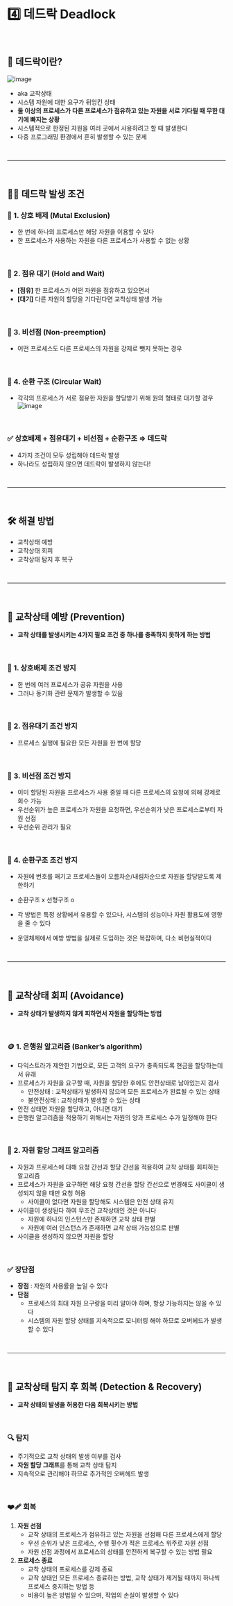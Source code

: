 # 4️⃣ 데드락 Deadlock
<br>

## 🔁 데드락이란?

![image](https://github.com/user-attachments/assets/60e0c694-3f44-4187-ab1f-d165b2734bf4)

- aka 교착상태
- 시스템 자원에 대한 요구가 뒤엉킨 상태
- **둘 이상의 프로세스가 다른 프로세스가 점유하고 있는 자원을 서로 기다릴 때 무한 대기에 빠지는 상황**
- 시스템적으로 한정된 자원을 여러 곳에서 사용하려고 할 때 발생한다
- 다중 프로그래밍 환경에서 흔히 발생할 수 있는 문제
<br>

---
<br>

## 🤷🏻 데드락 발생 조건

### 🔸 1. 상호 배제 (Mutal Exclusion)

- 한 번에 하나의 프로세스만 해당 자원을 이용할 수 있다
- 한 프로세스가 사용하는 자원을 다른 프로세스가 사용할 수 없는 상황
<br>

### 🔸 2. 점유 대기 (Hold and Wait)

- **[점유]** 한 프로세스가 어떤 자원을 점유하고 있으면서
- **[대기]** 다른 자원의 할당을 기다린다면 교착상태 발생 가능
<br>

### 🔸 3. 비선점 (Non-preemption)

- 어떤 프로세스도 다른 프로세스의 자원을 강제로 뺏지 못하는 경우
<br>

### 🔸 4. 순환 구조 (Circular Wait)

- 각각의 프로세스가 서로 점유한 자원을 할당받기 위해 원의 형태로 대기할 경우
![image](https://github.com/user-attachments/assets/b4480f46-4521-4662-89d9-7f3ce257ff39)
<br>

### **✅ 상호배제 + 점유대기 + 비선점 + 순환구조 ⇒ 데드락**

- 4가지 조건이 모두 성립해야 데드락 발생
- 하나라도 성립하지 않으면 데드락이 발생하지 않는다!
<br>

---
<br>

## 🛠️ 해결 방법

- 교착상태 예방
- 교착상태 회피
- 교착상태 탐지 후 복구
<br>

---
<br>

## 💉 교착상태 예방 (Prevention)

- **교착 상태를 발생시키는 4가지 필요 조건 중 하나를 충족하지 못하게 하는 방법**
<br>

### 🔹 **1. 상호배제 조건 방지**

- 한 번에 여러 프로세스가 공유 자원을 사용
- 그러나 동기화 관련 문제가 발생할 수 있음
<br>

### 🔹 **2. 점유대기 조건 방지**

- 프로세스 실행에 필요한 모든 자원을 한 번에 할당
<br>

### 🔹 **3. 비선점 조건 방지**

- 이미 할당된 자원을 프로세스가 사용 중일 때 다른 프로세스의 요청에 의해 강제로 회수 가능
- 우선순위가 높은 프로세스가 자원을 요청하면, 우선순위가 낮은 프로세스로부터 자원 선점
- 우선순위 관리가 필요
<br>

### 🔹 **4. 순환구조 조건 방지**

- 자원에 번호를 매기고 프로세스들이 오름차순/내림차순으로 자원을 할당받도록 제한하기
- 순환구조 x 선형구조 o

- 각 방법은 특정 상황에서 유용할 수 있으나, 시스템의 성능이나 자원 활용도에 영향을 줄 수 있다
- 운영체제에서 예방 방법을 실제로 도입하는 것은 복잡하며, 다소 비현실적이다
<br>

---
<br>

## 🥑 교착상태 회피 (Avoidance)

- **교착 상태가 발생하지 않게 피하면서 자원을 할당하는 방법**
<br>

### 🪙 **1. 은행원 알고리즘 (Banker’s algorithm)**

- 다익스트라가 제안한 기법으로, 모든 고객의 요구가 충족되도록 현금을 할당하는데서 유래
- 프로세스가 자원을 요구할 때, 자원을 할당한 후에도 안전상태로 남아있는지 검사
    - 안전상태 : 교착상태가 발생하지 않으며 모든 프로세스가 완료될 수 있는 상태
    - 불안전상태 : 교착상태가 발생할 수 있는 상태
- 안전 상태면 자원을 할당하고, 아니면 대기
- 은행원 알고리즘을 적용하기 위해서는 자원의 양과 프로세스 수가 일정해야 한다
<br>

### 🛟 **2. 자원 할당 그래프 알고리즘**

- 자원과 프로세스에 대해 요청 간선과 할당 간선을 적용하여 교착 상태를 회피하는 알고리즘
- 프로세스가 자원을 요구하면 해당 요청 간선을 할당 간선으로 변경해도 사이클이 생성되지 않을 때만 요청 허용
    - 사이클이 없다면 자원을 할당해도 시스템은 안전 상태 유지
- 사이클이 생성된다 하여 무조건 교착상태인 것은 아니다
    - 자원에 하나의 인스턴스만 존재하면 교착 상태 판별
    - 자원에 여러 인스턴스가 존재하면 교착 상태 가능성으로 판별
- 사이클을 생성하지 않으면 자원을 할당
<br>

### ✅ 장단점

- **장점** : 자원의 사용률을 높일 수 있다
- **단점**
    - 프로세스의 최대 자원 요구량을 미리 알아야 하며, 항상 가능하지는 않을 수 있다
    - 시스템의 자원 할당 상태를 지속적으로 모니터링 해야 하므로 오버헤드가 발생할 수 있다
<br>

---
<br>

## 🔧 교착상태 탐지 후 회복 (Detection & Recovery)

- **교착 상태의 발생을 허용한 다음 회복시키는 방법**
<br>

### 🔍 **탐지**

- 주기적으로 교착 상태의 발생 여부를 검사
- **자원 할당 그래프**를 통해 교착 상태 탐지
- 지속적으로 관리해야 하므로 추가적인 오버헤드 발생
<br>

### ❤️‍🩹 **회복**

1. **자원 선점**
    - 교착 상태의 프로세스가 점유하고 있는 자원을 선점해 다른 프로세스에게 할당
    - 우선 순위가 낮은 프로세스, 수행 횟수가 적은 프로세스 위주로 자원 선점
    - 자원 선점 과정에서 프로세스의 상태를 안전하게 복구할 수 있는 방법 필요
2. **프로세스 종료**
    - 교착 상태의 프로세스를 강제 종료
    - 교착 상태인 모든 프로세스 종료하는 방법, 교착 상태가 제거될 때까지 하나씩 프로세스 중지하는 방법 등
    - 비용이 높은 방법일 수 있으며, 작업의 손실이 발생할 수 있다
